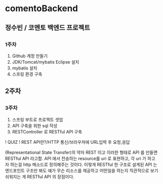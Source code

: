 # comentoBackend
<h2>정수빈 / 코멘토 백엔드 프로젝트<h2>

<h3>1주차</h3>
<ol>
  <li>Github 계정 만들기</li>
  <li>JDK/Tomcat/mybatis Eclipse 설치</li>
  <li>mybatis 설치</li>
  <li>스프링 환경 구축</li>
</ol>

<h2>2주차<h2>
  

<h3>3주차</h3>
<ol>  
  <li>스프링 부트로 프로젝트 셋업</li>

  <li>API 구축을 위한 sql 작성</li>
  <li>RESTController 로 RESTful API 구축</li>

</ol>
 
 ! QUIZ ! REST API란?/HTTP 통신/브라우저에 URL입력 후 요청,응답
 <p>
   (Representational State Transfer)의 약자 REST 이고 이러한 형태로 API 를 만들면 RESTful API 라고함.
  API 에서 전송하는 resource를 uri 로 표현하고, 각 uri 가 하고자 하는걸 http 메소드로 정의해주는 것이다. 
  이렇게 RESTful 한 구조로 설계된 API 는 엔드포인트 구조만 봐도 얘가 무슨 리소스를 제공하고 어떤일을 하는지
  직관적으로 보기 쉬워지는 게 RESTful API 의 장점이다.
  </p>
  

  

  


